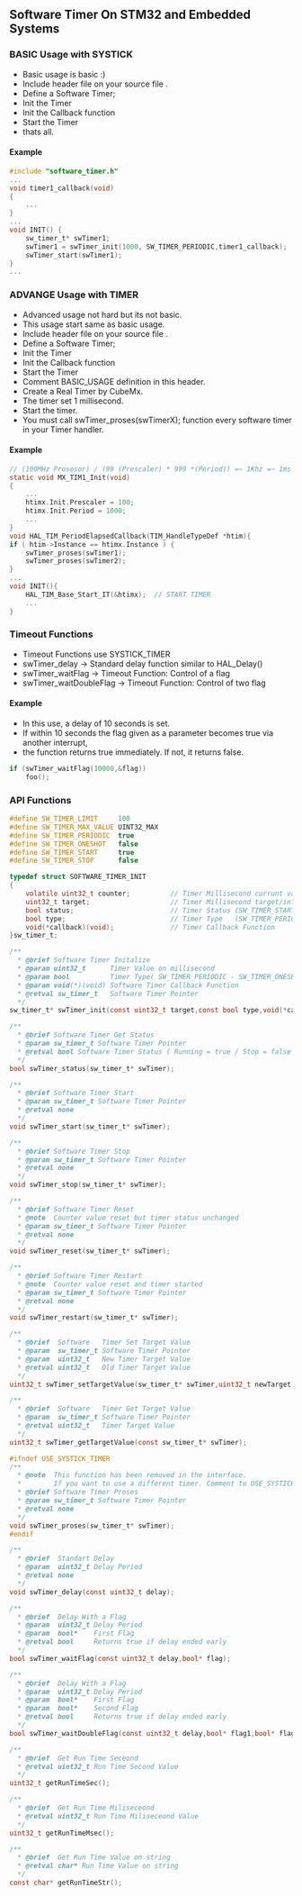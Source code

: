 
## Software Timer On STM32 and Embedded Systems

### BASIC Usage with SYSTICK
 * Basic usage is basic :)
 * Include header file on your source file .
 * Define a Software Timer;
 * Init the Timer
 * Init the Callback function
 * Start the Timer
 * thats all.

#### Example
```c
#include "software_timer.h"
...
void timer1_callback(void)
{
    ...
}
...
void INIT() {
    sw_timer_t* swTimer1;
    swTimer1 = swTimer_init(1000, SW_TIMER_PERIODIC,timer1_callback);
    swTimer_start(swTimer1);
}
...
```

### ADVANGE Usage with TIMER
* Advanced usage not hard but its not basic.
 * This usage start same as basic usage.
 * Include header file on your source file .
 * Define a Software Timer;
 * Init the Timer
 * Init the Callback function
 * Start the Timer
 * Comment BASIC_USAGE definition in this header.
 * Create a Real Timer by CubeMx.
 * The timer set 1 millisecond.
 * Start the timer.
 * You must call swTimer_proses(swTimerX); function every software timer in your Timer handler.
#### Example
```c
// (100MHz Prosesor) / (99 (Prescaler) * 999 *(Period)) =~ 1Khz =~ 1ms Timer
static void MX_TIM1_Init(void)
{
    ...
    htimx.Init.Prescaler = 100;
    htimx.Init.Period = 1000;
    ...
}
void HAL_TIM_PeriodElapsedCallback(TIM_HandleTypeDef *htim){
if ( htim->Instance == htimx.Instance ) {
    swTimer_proses(swTimer1);
    swTimer_proses(swTimer2);
}
...
void INIT(){
    HAL_TIM_Base_Start_IT(&htimx);  // START TIMER
    ...
}
```


### Timeout Functions
 *	Timeout Functions use SYSTICK_TIMER
 *	swTimer_delay 			-> Standard delay function similar to  HAL_Delay()
 *	swTimer_waitFlag		-> Timeout Function: Control of a flag
 *	swTimer_waitDoubleFlag  -> Timeout Function: Control of two flag

#### Example
 *	In this use, a delay of 10 seconds is set.
 *	If within 10 seconds the flag given as a parameter becomes true via another interrupt,
 *	the function returns true immediately. If not, it returns false.
```c
if (swTimer_waitFlag(10000,&flag))
	foo();
```

### API Functions
```c
#define SW_TIMER_LIMIT 	   100
#define SW_TIMER_MAX_VALUE UINT32_MAX
#define SW_TIMER_PERIODIC  true
#define SW_TIMER_ONESHOT   false
#define SW_TIMER_START     true
#define SW_TIMER_STOP      false

typedef struct SOFTWARE_TIMER_INIT
{
	volatile uint32_t counter;			// Timer Millisecond currunt value
	uint32_t target;					// Timer Millisecond target/interrupt value
	bool status;						// Timer Status (SW_TIMER_START-SW_TIMER_STOP)
	bool type;							// Timer Type   (SW_TIMER_PERIODIC-SW_TIMER_ONESHOT)
	void(*callback)(void);				// Timer Callback Function
}sw_timer_t;

/**
  * @brief Software Timer Initalize
  * @param uint32_t 	 Timer Value on millisecond
  * @param bool 		 Timer Type( SW_TIMER_PERIODIC - SW_TIMER_ONESHOT)
  * @param void(*)(void) Software Timer Callback Function
  * @retval sw_timer_t   Software Timer Pointer
  */
sw_timer_t* swTimer_init(const uint32_t target,const bool type,void(*callback)(void));

/**
  * @brief Software Timer Get Status
  * @param sw_timer_t Software Timer Pointer
  * @retval bool Software Timer Status ( Running = true / Stop = false )
  */
bool swTimer_status(sw_timer_t* swTimer);

/**
  * @brief Software Timer Start
  * @param sw_timer_t Software Timer Pointer
  * @retval none
  */
void swTimer_start(sw_timer_t* swTimer);

/**
  * @brief Software Timer Stop
  * @param sw_timer_t Software Timer Pointer
  * @retval none
  */
void swTimer_stop(sw_timer_t* swTimer);

/**
  * @brief Software Timer Reset
  * @note  Counter value reset but timer status unchanged
  * @param sw_timer_t Software Timer Pointer
  * @retval none
  */
void swTimer_reset(sw_timer_t* swTimer);

/**
  * @brief Software Timer Restart
  * @note  Counter value reset and timer started
  * @param sw_timer_t Software Timer Pointer
  * @retval none
  */
void swTimer_restart(sw_timer_t* swTimer);

/**
  * @brief  Software   Timer Set Target Value
  * @param  sw_timer_t Software Timer Pointer
  * @param  uint32_t   New Timer Target Value
  * @retval uint32_t   Old Timer Target Value
  */
uint32_t swTimer_setTargetValue(sw_timer_t* swTimer,uint32_t newTarget);

/**
  * @brief  Software   Timer Get Target Value
  * @param  sw_timer_t Software Timer Pointer
  * @retval uint32_t   Timer Target Value
  */
uint32_t swTimer_getTargetValue(const sw_timer_t* swTimer);

#ifndef USE_SYSTICK_TIMER
/**
  * @note  This function has been removed in the interface.
  * 	   If you want to use a different timer. Comment to USE_SYSTICK_TIMER on top.
  * @brief Software Timer Proses
  * @param sw_timer_t Software Timer Pointer
  * @retval none
  */
void swTimer_proses(sw_timer_t* swTimer);
#endif

/**
  * @brief  Standart Delay
  * @param  uint32_t Delay Period
  * @retval none
  */
void swTimer_delay(const uint32_t delay);

/**
  * @brief  Delay With a Flag
  * @param  uint32_t Delay Period
  * @param  bool*    First Flag
  * @retval bool 	 Returns true if delay ended early
  */
bool swTimer_waitFlag(const uint32_t delay,bool* flag);

/**
  * @brief  Delay With a Flag
  * @param  uint32_t Delay Period
  * @param  bool*    First Flag
  * @param  bool*	 Second Flag
  * @retval bool     Returns true if delay ended early
  */
bool swTimer_waitDoubleFlag(const uint32_t delay,bool* flag1,bool* flag2);

/**
  * @brief  Get Run Time Seceond
  * @retval uint32_t Run Time Second Value
  */
uint32_t getRunTimeSec();

/**
  * @brief  Get Run Time Miliseceond
  * @retval uint32_t Run Time Miliseceond Value
  */
uint32_t getRunTimeMsec();

/**
  * @brief  Get Run Time Value on string
  * @retval char* Run Time Value on string
  */
const char* getRunTimeStr();
  
